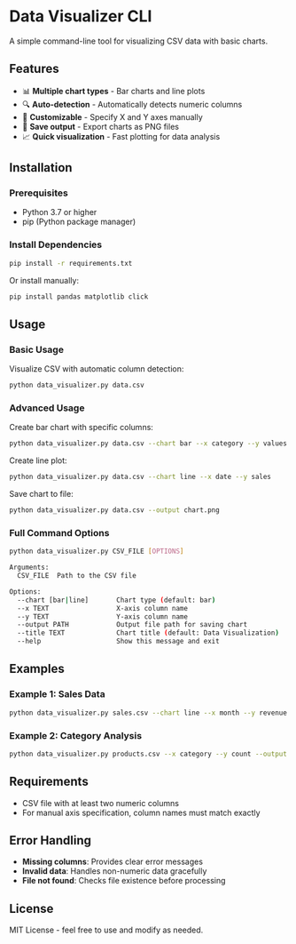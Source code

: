 # Data Visualizer CLI

A simple command-line tool for visualizing CSV data with basic charts.

## Features

- 📊 **Multiple chart types** - Bar charts and line plots
- 🔍 **Auto-detection** - Automatically detects numeric columns
- 🎨 **Customizable** - Specify X and Y axes manually
- 💾 **Save output** - Export charts as PNG files
- 📈 **Quick visualization** - Fast plotting for data analysis

## Installation

### Prerequisites

- Python 3.7 or higher
- pip (Python package manager)

### Install Dependencies

```bash
pip install -r requirements.txt
```

Or install manually:

```bash
pip install pandas matplotlib click
```

## Usage

### Basic Usage

Visualize CSV with automatic column detection:
```bash
python data_visualizer.py data.csv
```

### Advanced Usage

Create bar chart with specific columns:
```bash
python data_visualizer.py data.csv --chart bar --x category --y values
```

Create line plot:
```bash
python data_visualizer.py data.csv --chart line --x date --y sales
```

Save chart to file:
```bash
python data_visualizer.py data.csv --output chart.png
```

### Full Command Options

```bash
python data_visualizer.py CSV_FILE [OPTIONS]

Arguments:
  CSV_FILE  Path to the CSV file

Options:
  --chart [bar|line]       Chart type (default: bar)
  --x TEXT                 X-axis column name
  --y TEXT                 Y-axis column name
  --output PATH            Output file path for saving chart
  --title TEXT             Chart title (default: Data Visualization)
  --help                   Show this message and exit
```

## Examples

### Example 1: Sales Data
```bash
python data_visualizer.py sales.csv --chart line --x month --y revenue --title "Monthly Sales"
```

### Example 2: Category Analysis
```bash
python data_visualizer.py products.csv --x category --y count --output analysis.png
```

## Requirements

- CSV file with at least two numeric columns
- For manual axis specification, column names must match exactly

## Error Handling

- **Missing columns**: Provides clear error messages
- **Invalid data**: Handles non-numeric data gracefully
- **File not found**: Checks file existence before processing

## License

MIT License - feel free to use and modify as needed.